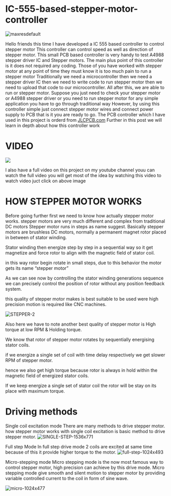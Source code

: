 # IC-555-based-stepper-motor-controller
![maxresdefault](https://user-images.githubusercontent.com/19898602/123272521-71824f80-d51f-11eb-9317-3a77263ba1ee.jpg)

Hello friends this time I have developed a IC 555 based controller to control stepper motor
This controller can control speed as well as direction of stepper motor.
This small PCB based controller is very handy to test A4988 stepper driver IC and Stepper motors.
The main plus point of this controller is it does not required any coding.
Those of you have worked with stepper motor at any point of time 
they must know it is too much pain to run a stepper motor
Traditionally we need a microcontroller then we need a stepper driver IC then we need to write code to run stepper motor then we need to upload that code to our microcontroller.
All after this, we are able to run or stepper motor.
Suppose you just need to check your stepper motor or A4988 stepper driver or you need to 
run stepper motor for any simple application you have to go through traditional way
However, by using this controller simple just connect stepper motor wires and connect power supply to PCB 
that is it you are ready to go.
The PCB controller which I have used in this project is orderd from [JLCPCB.com](https://jlcpcb.com/IAT)
Further in this post we will learn in depth about how this controller work 


# VIDEO

[![](https://img.youtube.com/vi/RE0nTC17tEM/0.jpg)](https://www.youtube.com/watch?v=RE0nTC17tEM)

I also have a full video on this project on my youtube channel youu can watch the full video 
you will get most of the idea by watching this video 
to watch video juct click on above image

# HOW STEPPER MOTOR WORKS
Before going further first we need to know how actually stepper motor works.
stepper motors are very much different and complex from traditional DC motors
Stepper motor runs in steps as name suggest.
Basically stepper motors are brushless DC motors, normally a permanent magnet rotor placed in between of stator winding.

Stator winding then energize step by step in a sequential way so it get magnetize and force rotor to align with the magnetic field of stator coil.

in this way rotor begin rotate in small steps, due to this behavior the motor gets its name “stepper motor”

As we can see now by controlling the stator winding generations sequence we can precisely control the position of rotor without any position feedback system.

this quality of stepper motor makes is best suitable to be used were high precision motion is required like CNC machines.

![STEPPER-2](https://user-images.githubusercontent.com/19898602/123275483-fa9a8600-d521-11eb-8d4e-fa7ab2ac37de.gif)

Also here we have to note another best quality of stepper motor is High torque at low RPM & Holding torque.

We know that rotor of stepper motor rotates by sequentially energising stator coils.

if we energize a single set of coil with time delay respectively we get slower RPM of stepper motor.

hence we also get high torque because rotor is always in hold within the magnetic field of energized stator coils.

If we keep energize a single set of stator coil the rotor will be stay on its place with maximum torque.

# Driving methods

Single coil excitation mode
There are many methods to drive stepper motor.
how stepper motor works with single coil excitation is basic method to drive stepper motor.
![SINGLE-STEP-1536x771](https://user-images.githubusercontent.com/19898602/123275974-67ae1b80-d522-11eb-8efc-6cf1cc30470b.jpg)



Full step Mode
In full step drive mode 2 coils are excited at same time because of this it provide higher torque to the motor.
![full-step-1024x493](https://user-images.githubusercontent.com/19898602/123276037-7563a100-d522-11eb-945f-90ae72e65d9b.jpg)



Micro-stepping mode
Micro stepping mode is the now most famous way to control stepper motor, high precision can achieve by this drive mode.
Micro stepping mode give smooth and silent motion to stepper motor by providing variable controlled current to the coil in form of sine wave.

![micro-1024x477](https://user-images.githubusercontent.com/19898602/123276086-7e547280-d522-11eb-838e-c9bfc83a6743.jpg)

 

